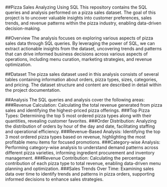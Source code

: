 
##Pizza Sales Analyzing Using SQL
This repository contains the SQL queries and analysis performed on a pizza sales dataset. The goal of this project is to uncover valuable insights into customer preferences, sales trends, and revenue patterns within the pizza industry, enabling data-driven decision-making.

##Overview
The analysis focuses on exploring various aspects of pizza sales data through SQL queries. By leveraging the power of SQL, we can extract actionable insights from the dataset, uncovering trends and patterns that can drive informed business decisions across various aspects of operations, including menu curation, marketing strategies, and revenue optimization.

##Dataset
The pizza sales dataset used in this analysis consists of several tables containing information about orders, pizza types, sizes, categories, and pricing. The dataset structure and content are described in detail within the project documentation.

##Analysis
The SQL queries and analysis cover the following areas:
###Revenue Calculation: Calculating the total revenue generated from pizza sales and identifying the highest-priced pizza offerings.
###Top Pizza Types: Determining the top 5 most ordered pizza types along with their quantities, revealing customer favorites.
###Order Distribution: Analyzing the distribution of orders by hour of the day and date, facilitating staffing and operational efficiency.
###Revenue-Based Analysis: Identifying the top 3 most ordered pizza types based on revenue, highlighting the most profitable menu items for focused promotions.
###Category-wise Analysis: Performing category-wise analysis to understand demand patterns across different pizza varieties, informing ingredient procurement and inventory management.
###Revenue Contribution: Calculating the percentage contribution of each pizza type to total revenue, enabling data-driven menu planning and optimization.
###Sales Trends Over Time: Examining sales data over time to identify trends and patterns in pizza orders, supporting informed decisions to enhance sales strategies.
